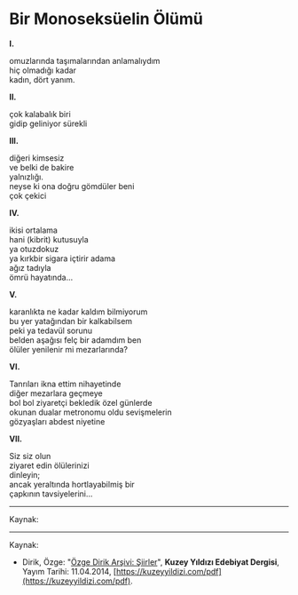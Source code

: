# Bir Monoseksüelin Ölümü  
  
**I.**  
  
omuzlarında taşımalarından anlamalıydım  
hiç olmadığı kadar  
kadın, dört yanım.  
  
**II.**  
  
çok kalabalık biri  
gidip geliniyor sürekli  
  
**III.**  
  
diğeri kimsesiz  
ve belki de bakire  
yalnızlığı.  
neyse ki ona doğru gömdüler beni  
çok çekici  
  
**IV.**  
  
ikisi ortalama  
hani (kibrit) kutusuyla  
ya otuzdokuz  
ya kırkbir sigara içtirir adama  
ağız tadıyla  
ömrü hayatında...  
  
**V.**  
  
karanlıkta ne kadar kaldım bilmiyorum  
bu yer yatağından bir kalkabilsem  
peki ya tedavül sorunu  
belden aşağısı felç bir adamdım ben  
ölüler yenilenir mi mezarlarında?  
  
**VI.**  
  
Tanrıları ikna ettim nihayetinde  
diğer mezarlara geçmeye  
bol bol ziyaretçi bekledik özel günlerde  
okunan dualar metronomu oldu sevişmelerin  
gözyaşları abdest niyetine  
  
**VII.**  
  
Siz siz olun  
ziyaret edin ölülerinizi  
dinleyin;  
ancak yeraltında hortlayabilmiş bir  
çapkının tavsiyelerini...

---
Kaynak:

- ---
Kaynak: 

- Dirik, Özge: "[Özge Dirik Arşivi: Şiirler](https://kuzeyyildizi.com/files/ozgedirik-monoseksuel.pdf)", **Kuzey Yıldızı Edebiyat Dergisi**, Yayım Tarihi: 11.04.2014, [https://kuzeyyildizi.com/pdf](https://kuzeyyildizi.com/pdf).
